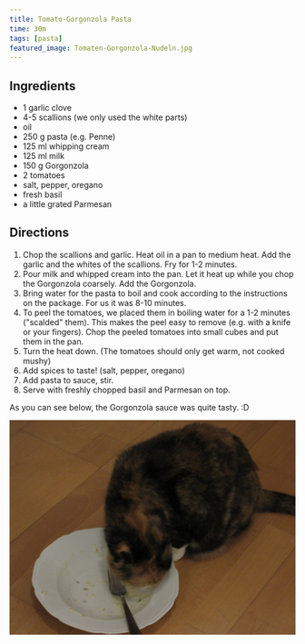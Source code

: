 ```yaml
---
title: Tomato-Gorgonzola Pasta
time: 30m
tags: [pasta]
featured_image: Tomaten-Gorgonzola-Nudeln.jpg
---
```


## Ingredients

- 1 garlic clove
- 4-5 scallions (we only used the white parts)
- oil
- 250 g pasta (e.g. Penne)
- 125 ml whipping cream
- 125 ml milk
- 150 g Gorgonzola
- 2 tomatoes
- salt, pepper, oregano
- fresh basil
- a little grated Parmesan

## Directions

1. Chop the scallions and garlic. Heat oil in a pan to medium heat. Add the garlic and the whites of the scallions. Fry for 1-2 minutes.
2. Pour milk and whipped cream into the pan. Let it heat up while you chop the Gorgonzola coarsely. Add the Gorgonzola.
3. Bring water for the pasta to boil and cook according to the instructions on the package. For us it was 8-10 minutes.
4. To peel the tomatoes, we placed them in boiling water for a 1-2 minutes ("scalded" them). This makes the peel easy to remove (e.g. with a knife or your fingers). Chop the peeled tomatoes into small cubes and put them in the pan.
5. Turn the heat down. (The tomatoes should only get warm, not cooked mushy)
6. Add spices to taste! (salt, pepper, oregano)
7. Add pasta to sauce, stir.
8. Serve with freshly chopped basil and Parmesan on top.

As you can see below, the Gorgonzola sauce was quite tasty. :D

![Our cat licking up the sauce](cateating.jpg)
